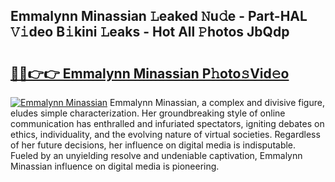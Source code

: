 ## Emmalynn Minassian 𝙻eaked 𝙽u𝚍e - Part-HAL 𝚅𝚒deo B𝚒kini 𝙻eaks - Hot All 𝙿hotos JbQdp

# <h2><a href="http://ld64t1u.urlbe.top/?page=Emmalynn+Minassian">🔗🔗👉👉 Emmalynn Minassian P𝚑oto𝚜Vid𝚎o</a></h2>

[![Emmalynn Minassian](https://i.imgur.com/eBuTRDB.gif)](http://ld64t1u.urlbe.top/?page=Emmalynn+Minassian)
Emmalynn Minassian, a complex and divisive figure, eludes simple characterization. Her groundbreaking style of online communication has enthralled and infuriated spectators, igniting debates on ethics, individuality, and the evolving nature of virtual societies. Regardless of her future decisions, her influence on digital media is indisputable. Fueled by an unyielding resolve and undeniable captivation, Emmalynn Minassian influence on digital media is pioneering.
